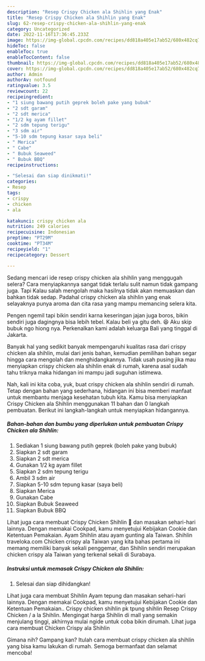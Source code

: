```yaml
---
description: "Resep Crispy Chicken ala Shihlin yang Enak"
title: "Resep Crispy Chicken ala Shihlin yang Enak"
slug: 62-resep-crispy-chicken-ala-shihlin-yang-enak
category: Uncategorized
date: 2022-11-16T17:36:45.233Z
image: https://img-global.cpcdn.com/recipes/dd818a405e17ab52/680x482cq70/crispy-chicken-ala-shihlin-foto-resep-utama.jpg
hideToc: false
enableToc: true
enableTocContent: false
thumbnail: https://img-global.cpcdn.com/recipes/dd818a405e17ab52/680x482cq70/crispy-chicken-ala-shihlin-foto-resep-utama.jpg
cover: https://img-global.cpcdn.com/recipes/dd818a405e17ab52/680x482cq70/crispy-chicken-ala-shihlin-foto-resep-utama.jpg
author: Admin
authorAv: notfound
ratingvalue: 3.5
reviewcount: 22
recipeingredient:
- "1 siung bawang putih geprek boleh pake yang bubuk"
- "2 sdt garam"
- "2 sdt merica"
- "1/2 kg ayam fillet"
- "2 sdm tepung terigu"
- "3 sdm air"
- "5-10 sdm tepung kasar saya beli"
- " Merica"
- " Cabe"
- " Bubuk Seaweed"
- " Bubuk BBQ"
recipeinstructions:

- "Selesai dan siap dinikmati!"
categories:
- Resep
tags:
- crispy
- chicken
- ala

katakunci: crispy chicken ala 
nutrition: 249 calories
recipecuisine: Indonesian
preptime: "PT29M"
cooktime: "PT34M"
recipeyield: "1"
recipecategory: Dessert

---
```



Sedang mencari ide resep crispy chicken ala shihlin yang menggugah selera? Cara menyiapkannya sangat tidak terlalu sulit namun tidak gampang juga. Tapi Kalau salah mengolah maka hasilnya tidak akan memuaskan dan bahkan tidak sedap. Padahal crispy chicken ala shihlin yang enak selayaknya punya aroma dan cita rasa yang mampu memancing selera kita.


Pengen ngemil tapi bikin sendiri karna keseringan jajan juga boros, bikin sendiri juga dagingnya bisa lebih tebel. Kalau beli ya gitu deh. 😆 Aku skip bubuk ngo hiong nya. Perkenalkan kami adalah keluarga Bali yang tinggal di Jakarta.

Banyak hal yang sedikit banyak mempengaruhi kualitas rasa dari crispy chicken ala shihlin, mulai dari jenis bahan, kemudian pemilihan bahan segar hingga cara mengolah dan menghidangkannya. Tidak usah pusing jika mau menyiapkan crispy chicken ala shihlin enak di rumah, karena asal sudah tahu triknya maka hidangan ini mampu jadi suguhan istimewa.


Nah, kali ini kita coba, yuk, buat crispy chicken ala shihlin sendiri di rumah. Tetap dengan bahan yang sederhana, hidangan ini bisa memberi manfaat untuk membantu menjaga kesehatan tubuh kita. Kamu bisa menyiapkan Crispy Chicken ala Shihlin menggunakan 11 bahan dan 0 langkah pembuatan. Berikut ini langkah-langkah untuk menyiapkan hidangannya.

<!--inarticleads1-->

##### Bahan-bahan dan bumbu yang diperlukan untuk pembuatan Crispy Chicken ala Shihlin:

1. Sediakan 1 siung bawang putih geprek (boleh pake yang bubuk)
1. Siapkan 2 sdt garam
1. Siapkan 2 sdt merica
1. Gunakan 1/2 kg ayam fillet
1. Siapkan 2 sdm tepung terigu
1. Ambil 3 sdm air
1. Siapkan 5-10 sdm tepung kasar (saya beli)
1. Siapkan  Merica
1. Gunakan  Cabe
1. Siapkan  Bubuk Seaweed
1. Siapkan  Bubuk BBQ


Lihat juga cara membuat Crispy Chicken Shihlin 🍗 dan masakan sehari-hari lainnya. Dengan memakai Cookpad, kamu menyetujui Kebijakan Cookie dan Ketentuan Pemakaian. Ayam Shihlin atau ayam gunting ala Taiwan. Shihlin traveloka.com Chicken crispy ala Taiwan yang kita bahas pertama ini memang memiliki banyak sekali penggemar, dan Shihlin sendiri merupakan chicken crispy ala Taiwan yang terkenal sekali di Surabaya. 

<!--inarticleads2-->

##### Instruksi untuk memasak Crispy Chicken ala Shihlin:


1. Selesai dan siap dihidangkan!

Lihat juga cara membuat Shihlin Ayam tepung dan masakan sehari-hari lainnya. Dengan memakai Cookpad, kamu menyetujui Kebijakan Cookie dan Ketentuan Pemakaian.. Crispy chicken shihlin pk tpung shihlin Resep Crispy Chicken / a la Shihlin. Mengingat harga Shihlin di mall yang semakin menjulang tinggi, akhirnya mulai ngide untuk coba bikin dirumah. Lihat juga cara membuat Chicken Crispy ala Shihlin 

Gimana nih? Gampang kan? Itulah cara membuat crispy chicken ala shihlin yang bisa kamu lakukan di rumah. Semoga bermanfaat dan selamat mencoba!
